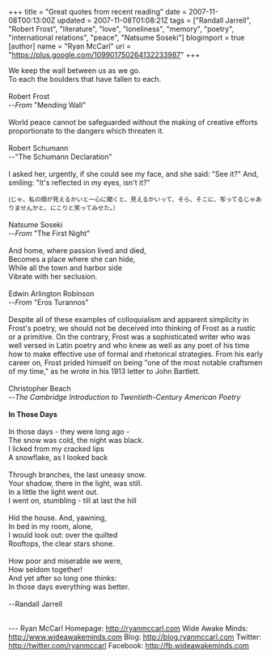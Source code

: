 +++
title = "Great quotes from recent reading"
date = 2007-11-08T00:13:00Z
updated = 2007-11-08T01:08:21Z
tags = ["Randall Jarrell", "Robert Frost", "literature", "love", "loneliness", "memory", "poetry", "international relations", "peace", "Natsume Soseki"]
blogimport = true
[author]
	name = "Ryan McCarl"
	uri = "https://plus.google.com/109901750264132233987"
+++

We keep the wall between us as we go.<br />To each the boulders that have fallen to each.<br /><br />Robert Frost<br />  --<span style="font-style: italic;">From </span>"Mending Wall"<br /><br />World peace cannot be safeguarded without the making of creative efforts proportionate to the dangers which threaten it.<br /><br />Robert Schumann<br />  --"The Schumann Declaration"<br /><br />I asked her, urgently, if she could see my face, and she said: "See it?" And, smiling: "It's reflected in my eyes, isn't it?"<br /><span style="font-size:85%;"><br />(じゃ、私の顔が見えるかいと一心に聞くと、見えるかいって、そら、そこに、写ってるじゃありませんかと、にこりと笑ってみせた。）</span><br /><br />Natsume Soseki<br />  --<span style="font-style: italic;">From </span>"The First Night"<br /><br />And home, where passion lived and died,<br />Becomes a place where she can hide,<br />While all the town and harbor side<br />Vibrate with her seclusion.<br /><br />Edwin Arlington Robinson<br />  --<span style="font-style: italic;">From </span>"Eros Turannos"<br /><br />Despite all of these examples of colloquialism and apparent simplicity in Frost's poetry, we should not be deceived into thinking of Frost as a rustic or a primitive.  On the contrary, Frost was a sophisticated writer who was well versed in Latin poetry and who knew as well as any poet of his time how to make effective use of formal and rhetorical strategies.  From his early career on, Frost prided himself on being "one of the most notable craftsmen of my time," as he wrote in his 1913 letter to John Bartlett.<br /><br />Christopher Beach<br />  --<span style="font-style: italic;">The Cambridge Introduction to Twentieth-Century American Poetry<br /><br /></span><span style="font-weight: bold;">In Those Days</span><span style="font-weight: bold;"><br /><br /></span>In those days - they were long ago -<br />The snow was cold, the night was black.<br />I licked from my cracked lips<br />A snowflake, as I looked back<br /><br />Through branches, the last uneasy snow.<br />Your shadow, there in the light, was still.<br />In a little the light went out.<br />I went on, stumbling - till at last the hill<br /><br />Hid the house.  And, yawning,<br />In bed in my room, alone,<br />I would look out: over the quilted<br />Rooftops, the clear stars shone.<br /><br />How poor and miserable we were,<br />How seldom together!<br />And yet after so long one thinks:<br />In those days everything was better.<span style="font-style: italic;"><span style="font-style: italic;"><br /><br />--</span></span>Randall Jarrell<br /><span style="font-style: italic;"><span style="font-style: italic;"><br /></span></span><div class="blogger-post-footer">---
Ryan McCarl
Homepage: http://ryanmccarl.com
Wide Awake Minds: http://www.wideawakeminds.com
Blog: http://blog.ryanmccarl.com
Twitter: http://twitter.com/ryanmccarl
Facebook: http://fb.wideawakeminds.com</div>
